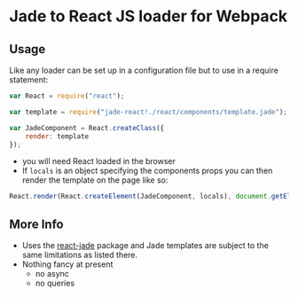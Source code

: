 # Jade to React JS loader for Webpack

## Usage

Like any loader can be set up in a configuration file but to use in a require statement:

```javascript
var React = require("react");

var template = require("jade-react!./react/components/template.jade");

var JadeComponent = React.createClass({
    render: template
});
```

- you will need React loaded in the browser
- If `locals` is an object specifying the components props you can then render the template on the page like so:

```javascript
React.render(React.createElement(JadeComponent, locals), document.getElementById("reactivePlace"));
```

## More Info

- Uses the [react-jade](https://github.com/jadejs/react-jade) package and Jade templates are subject to the same limitations as listed there.
- Nothing fancy at present
    + no async
    + no queries
